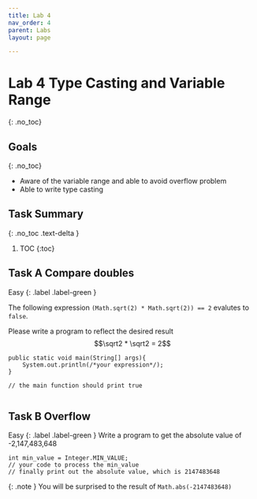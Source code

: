 ```yaml
---
title: Lab 4
nav_order: 4
parent: Labs
layout: page

---
```

# Lab 4 Type Casting and Variable Range
{: .no_toc}
## Goals
{: .no_toc}
* Aware of the variable range and able to avoid overflow problem 
* Able to write type casting 

## Task Summary
{: .no_toc .text-delta }
1. TOC
{:toc}

## Task A Compare doubles

Easy
{: .label .label-green }

The following expression ```(Math.sqrt(2) * Math.sqrt(2)) == 2``` evalutes to ```false```. 

Please write a program to reflect the desired result $$\sqrt2 * \sqrt2 = 2$$

```
public static void main(String[] args){
    System.out.println(/*your expression*/);
}

// the main function should print true
   
```
## Task B Overflow

Easy
{: .label .label-green }
Write a program to get the absolute value of -2,147,483,648

```
int min_value = Integer.MIN_VALUE;
// your code to process the min_value
// finally print out the absolute value, which is 2147483648
```

{: .note }
You will be surprised to the result of ```Math.abs(-2147483648)```